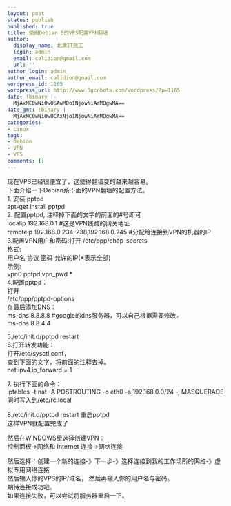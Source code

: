 ```yaml
---
layout: post
status: publish
published: true
title: 使用Debian 5的VPS配置VPN翻墙
author:
  display_name: 北漂IT民工
  login: admin
  email: calidion@gmail.com
  url: ''
author_login: admin
author_email: calidion@gmail.com
wordpress_id: 1165
wordpress_url: http://www.3gcnbeta.com/wordpress/?p=1165
date: !binary |-
  MjAxMC0wNi0wOSAwMDo1NjowNiArMDgwMA==
date_gmt: !binary |-
  MjAxMC0wNi0wOCAxNjo1NjowNiArMDgwMA==
categories:
- Linux
tags:
- Debian
- VPN
- VPS
comments: []
---
```

<p>现在VPS已经很便宜了，这使得翻墙变的越来越容易。<br />
下面介绍一下Debian系下面的VPN翻墙的配置方法。<br />
1. 安装 pptpd<br />
apt-get install pptpd<br />
2. 配置pptpd, 注释掉下面的文字的前面的#号即可<br />
localip 192.168.0.1 #这是VPN线路的网关地址<br />
remoteip 192.168.0.234-238,192.168.0.245 #分配给连接到VPN的机器的IP<br />
3.配置VPN用户和密码:打开 &#47;etc&#47;ppp&#47;chap-secrets<br />
格式:<br />
用户名 协议 密码 允许的IP(*表示全部)<br />
示例:<br />
  vpn0 pptpd vpn_pwd *<br />
4.配置pptpd：<br />
打开<br />
&#47;etc&#47;ppp&#47;pptpd-options<br />
在最后添加DNS：<br />
ms-dns 8.8.8.8 #google的dns服务器，可以自己根据需要修改。<br />
ms-dns 8.8.4.4 </p>
<p>5.&#47;etc&#47;init.d&#47;pptpd restart<br />
6.打开转发功能：<br />
打开&#47;etc&#47;sysctl.conf，<br />
查到下面的文字，将前面的注释去掉。<br />
net.ipv4.ip_forward = 1</p>
<p>7. 执行下面的命令：<br />
iptables -t nat -A POSTROUTING -o eth0 -s 192.168.0.0&#47;24 -j MASQUERADE<br />
同时写入到&#47;etc&#47;rc.local</p>
<p>8.&#47;etc&#47;init.d&#47;pptpd restart 重启pptpd<br />
这样VPN就配置完成了</p>
<p>然后在WINDOWS里选择创建VPN：<br />
控制面板->网络和 Internet 连接->网络连接</p>
<p>然后选择：创建一个新的连接-》下一步-》选择连接到我的工作场所的网络-》虚拟专用网络连接<br />
然后输入你的VPS的IP&#47;域名， 然后再输入你的用户名与密码。<br />
期待连接成功吧。<br />
如果连接失败，可以尝试将服务器重启一下。</p>
